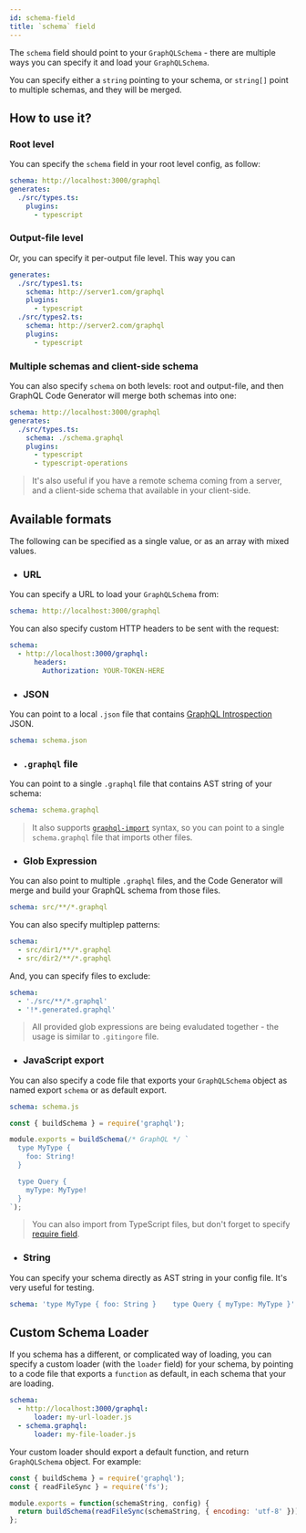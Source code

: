```yaml
---
id: schema-field
title: `schema` field
---
```


The `schema` field should point to your `GraphQLSchema` - there are multiple ways you can specify it and load your `GraphQLSchema`.

You can specify either a `string` pointing to your schema, or `string[]` point to multiple schemas, and they will be merged.

## How to use it?

### Root level

You can specify the `schema` field in your root level config, as follow:

```yml
schema: http://localhost:3000/graphql
generates:
  ./src/types.ts:
    plugins:
      - typescript
```

### Output-file level

Or, you can specify it per-output file level. This way you can

```yml
generates:
  ./src/types1.ts:
    schema: http://server1.com/graphql
    plugins:
      - typescript
  ./src/types2.ts:
    schema: http://server2.com/graphql
    plugins:
      - typescript
```

### Multiple schemas and client-side schema

You can also specify `schema` on both levels: root and output-file, and then GraphQL Code Generator will merge both schemas into one:

```yml
schema: http://localhost:3000/graphql
generates:
  ./src/types.ts:
    schema: ./schema.graphql
    plugins:
      - typescript
      - typescript-operations
```

> It's also useful if you have a remote schema coming from a server, and a client-side schema that available in your client-side.

## Available formats

The following can be specified as a single value, or as an array with mixed values.

- ### URL

You can specify a URL to load your `GraphQLSchema` from:

```yml
schema: http://localhost:3000/graphql
```

You can also specify custom HTTP headers to be sent with the request:

```yml
schema:
  - http://localhost:3000/graphql:
      headers:
        Authorization: YOUR-TOKEN-HERE
```

- ### JSON

You can point to a local `.json` file that contains [GraphQL Introspection](https://graphql.org/learn/introspection/) JSON.

```yml
schema: schema.json
```

- ### `.graphql` file

You can point to a single `.graphql` file that contains AST string of your schema:

```yml
schema: schema.graphql
```

> It also supports [`graphql-import`](https://github.com/prisma/graphql-import) syntax, so you can point to a single `schema.graphql` file that imports other files.

- ### Glob Expression

You can also point to multiple `.graphql` files, and the Code Generator will merge and build your GraphQL schema from those files.

```yml
schema: src/**/*.graphql
```

You can also specify multiplep patterns:

```yml
schema:
  - src/dir1/**/*.graphql
  - src/dir2/**/*.graphql
```

And, you can specify files to exclude: 

```yml
schema:
  - './src/**/*.graphql'
  - '!*.generated.graphql'
```

> All provided glob expressions are being evaludated together - the usage is similar to `.gitingore` file.

- ### JavaScript export

You can also specify a code file that exports your `GraphQLSchema` object as named export `schema` or as default export.

```yml
schema: schema.js
```

```javascript
const { buildSchema } = require('graphql');

module.exports = buildSchema(/* GraphQL */ `
  type MyType {
    foo: String!
  }

  type Query {
    myType: MyType!
  }
`);
```

> You can also import from TypeScript files, but don't forget to specify [require field](./require-field).

- ### String

You can specify your schema directly as AST string in your config file. It's very useful for testing.

```yml
schema: 'type MyType { foo: String }    type Query { myType: MyType }'
```

## Custom Schema Loader

If you schema has a different, or complicated way of loading, you can specify a custom loader (with the `loader` field) for your schema, by pointing to a code file that exports a `function` as default, in each schema that your are loading.

```yml
schema:
  - http://localhost:3000/graphql:
      loader: my-url-loader.js
  - schema.graphql:
      loader: my-file-loader.js
```

Your custom loader should export a default function, and return `GraphQLSchema` object. For example:

```js
const { buildSchema } = require('graphql');
const { readFileSync } = require('fs');

module.exports = function(schemaString, config) {
  return buildSchema(readFileSync(schemaString, { encoding: 'utf-8' }));
};
```
